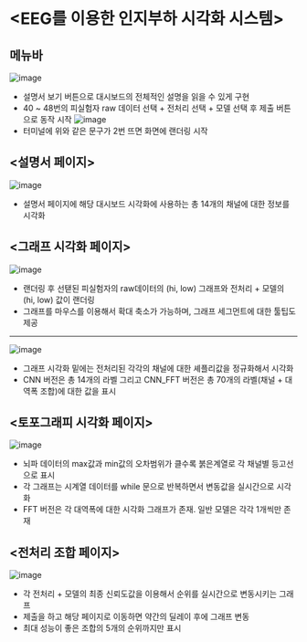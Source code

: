 # <EEG를 이용한 인지부하 시각화 시스템>


## 메뉴바 
![image](https://github.com/user-attachments/assets/708b52e3-41a9-4554-89ec-2dbfee1ab789)
- 설명서 보기 버튼으로 대시보드의 전체적인 설명을 읽을 수 있게 구현
- 40 ~ 48번의 피실험자 raw 데이터 선택 + 전처리 선택 + 모델 선택 후 제출 버튼으로 동작 시작
![image](https://github.com/user-attachments/assets/40586294-e306-46e4-b71c-69d08bb59930)
- 터미널에 위와 같은 문구가 2번 뜨면 화면에 랜더링 시작

## <설명서 페이지>
![image](https://github.com/user-attachments/assets/0a732de5-e596-4bb6-a6d7-4292914ab5ea)
- 설명서 페이지에 해당 대시보드 시각화에 사용하는 총 14개의 채널에 대한 정보를 시각화

## <그래프 시각화 페이지>
![image](https://github.com/user-attachments/assets/779dc196-2970-4bc2-bb61-556cb58fab91)

- 랜더링 후 선탣된 피실험자의 raw데이터의 (hi, low) 그래프와 전처리 + 모델의 (hi, low) 값이 랜더링
- 그래프를 마우스를 이용해서 확대 축소가 가능하며, 그래프 세그먼트에 대한 툴팁도 제공
---
![image](https://github.com/user-attachments/assets/885fa766-8314-498f-abd5-770e513b3b52)
- 그래프 시각화 밑에는 전처리된 각각의 채널에 대한 셰플리값을 정규화해서 시각화
- CNN 버전은 총 14개의 라벨 그리고 CNN_FFT 버전은 총 70개의 라벨(채널 + 대역폭 조합)에 대한 값을 표시


## <토포그래피 시각화 페이지>
![image](https://github.com/user-attachments/assets/67d33be2-1052-4db9-8a42-af405301a987)
- 뇌파 데이터의 max값과 min값의 오차범위가 클수록 붉은계열로 각 채널별 등고선으로 표시
- 각 그래프는 시계열 데이터를 while 문으로 반복하면서 변동값을 실시간으로 시각화
- FFT 버전은 각 대역폭에 대한 시각화 그래프가 존재. 일반 모델은 각각 1개씩만 존재

## <전처리 조합 페이지>
![image](https://github.com/user-attachments/assets/2899104b-8907-4dc5-a1f9-30f600524dac)
- 각 전처리 + 모델의 최종 신뢰도값을 이용해서 순위를 실시간으로 변동시키는 그래프
- 제출을 하고 해당 페이지로 이동하면 약간의 딜레이 후에 그래프 변동
- 최대 성능이 좋은 조합의 5개의 순위까지만 표시

